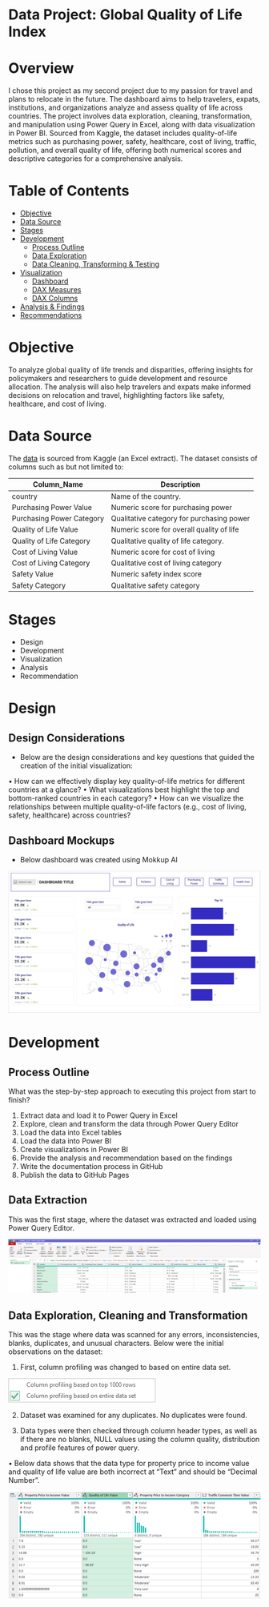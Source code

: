 # Data Project: Global Quality of Life Index

# Overview

I chose this project as my second project due to my passion for travel and plans to relocate in the future. The dashboard aims to help travelers, expats, institutions, and organizations analyze and assess quality of life across countries. The project involves data exploration, cleaning, transformation, and manipulation using Power Query in Excel, along with data visualization in Power BI. Sourced from Kaggle, the dataset includes quality-of-life metrics such as purchasing power, safety, healthcare, cost of living, traffic, pollution, and overall quality of life, offering both numerical scores and descriptive categories for a comprehensive analysis.


# Table of Contents

- [Objective](#objective)
- [Data Source](#data-source)
- [Stages](#stages)
- [Development](#development)
  - [Process Outline](#process-outline)
  - [Data Exploration](#data-exploration)
  - [Data Cleaning, Transforming & Testing](#data-cleaning-transforming--testing)
- [Visualization](#visualization)
  - [Dashboard](#dashboard)
  - [DAX Measures](#dax-measures)
  - [DAX Columns](#dax-columns)
- [Analysis & Findings](#analysis-and-findings)
- [Recommendations](#recommendations)



# Objective

To analyze global quality of life trends and disparities, offering insights for policymakers and researchers to guide development and resource allocation. The analysis will also help travelers and expats make informed decisions on relocation and travel, highlighting factors like safety, healthcare, and cost of living.


# Data Source

The [data](https://www.kaggle.com/datasets/ahmedmohamed2003/quality-of-life-for-each-country) is sourced from Kaggle (an Excel extract). The dataset consists of columns such as but not limited to:

| Column_Name | Description |
| --- | --- |
| country | Name of the country. |
| Purchasing Power Value | Numeric score for purchasing power |
| Purchasing Power Category | Qualitative category for purchasing power |
| Quality of Life Value | Numeric score for overall quality of life |
| Quality of Life Category | Qualitative quality of life category. | 
| Cost of Living Value | Numeric score for cost of living |
| Cost of Living Category | Qualitative cost of living category |
| Safety Value |  Numeric safety index score |
| Safety Category | Qualitative safety category |


# Stages

- Design
- Development
- Visualization
- Analysis
- Recommendation


# Design

## Design Considerations

- Below are the design considerations and key questions that guided the creation of the initial visualization:

•	How can we effectively display key quality-of-life metrics for different countries at a glance?
•	What visualizations best highlight the top and bottom-ranked countries in each category?
•	How can we visualize the relationships between multiple quality-of-life factors (e.g., cost of living, safety, healthcare) across countries?

## Dashboard Mockups

- Below dashboard was created using Mokkup AI

![Dashboard mockup](assets/images/Dashboard_Mockup.png)
 



# Development


## Process Outline

What was the step-by-step approach to executing this project from start to finish?

1.	Extract data and load it to Power Query in Excel
2.	Explore, clean and transform the data through Power Query Editor
3.	Load the data into Excel tables
4.	Load the data into Power BI
5.	Create visualizations in Power BI
6.	Provide the analysis and recommendation based on the findings
7.	Write the documentation process in GitHub
8.	Publish the data to GitHub Pages


## Data Extraction

This was the first stage, where the dataset was extracted and loaded using Power Query Editor.

![Data_extraction](assets/images/Data_extraction.png)



## Data Exploration, Cleaning and Transformation

This was the stage where data was scanned for any errors, inconsistencies, blanks, duplicates, and unusual characters. Below were the initial observations on the dataset:

1. First, column profiling was changed to based on entire data set.

![column_profiling](assets/images/column_profiling.png)

2. Dataset was examined for any duplicates. No duplicates were found.
   
3. Data types were then checked through column header types, as well as if there are no blanks, NULL values using the column quality, distribution and profile features of power query. 

•	Below data shows that the data type for property price to income value and quality of life value are both incorrect at “Text” and should be “Decimal Number”.

![datatype_change](assets/images/datatype_change.png)




